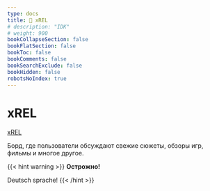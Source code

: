 ```yaml
---
type: docs
title: 🔷 xREL
# description: "IDK"
# weight: 900
bookCollapseSection: false
bookFlatSection: false
bookToc: false
bookComments: false
bookSearchExclude: false
bookHidden: false
robotsNoIndex: true
---
```


# xREL

[xREL](https://www.xrel.to/?nt)

Борд, где пользователи обсуждают свежие сюжеты, обзоры игр, фильмы и многое другое.

{{< hint warning >}}
**Острожно!**

Deutsch sprache!
{{< /hint >}}
